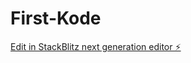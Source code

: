 # First-Kode

[Edit in StackBlitz next generation editor ⚡️](https://stackblitz.com/~/github.com/KodeHodeKlevis/First-Kode)